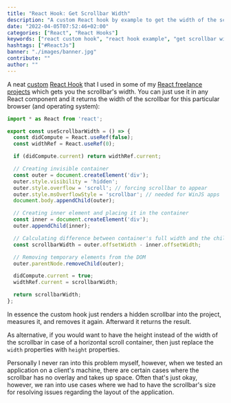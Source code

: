 ```yaml
---
title: "React Hook: Get Scrollbar Width"
description: "A custom React hook by example to get the width of the scrollbar ..."
date: "2022-04-05T07:52:46+02:00"
categories: ["React", "React Hooks"]
keywords: ["react custom hook", "react hook example", "get scrollbar width"]
hashtags: ["#ReactJs"]
banner: "./images/banner.jpg"
contribute: ""
author: ""
---
```


<Sponsorship />

A neat [custom](/react-custom-hook/) [React Hook](/react-hooks) that I used in some of my [React freelance projects](/freelance-react-developer) which gets you the scrollbar's width. You can just use it in any React component and it returns the width of the scrollbar for this particular browser (and operating system):

```javascript
import * as React from 'react';

export const useScrollbarWidth = () => {
  const didCompute = React.useRef(false);
  const widthRef = React.useRef(0);

  if (didCompute.current) return widthRef.current;

  // Creating invisible container
  const outer = document.createElement('div');
  outer.style.visibility = 'hidden';
  outer.style.overflow = 'scroll'; // forcing scrollbar to appear
  outer.style.msOverflowStyle = 'scrollbar'; // needed for WinJS apps
  document.body.appendChild(outer);

  // Creating inner element and placing it in the container
  const inner = document.createElement('div');
  outer.appendChild(inner);

  // Calculating difference between container's full width and the child width
  const scrollbarWidth = outer.offsetWidth - inner.offsetWidth;

  // Removing temporary elements from the DOM
  outer.parentNode.removeChild(outer);

  didCompute.current = true;
  widthRef.current = scrollbarWidth;

  return scrollbarWidth;
};
```

In essence the custom hook just renders a hidden scrollbar into the project, measures it, and removes it again. Afterward it returns the result.

As alternative, if you would want to have the height instead of the width of the scrollbar in case of a horizontal scroll container, then just replace the `width` properties with `height` properties.

Personally I never ran into this problem myself, however, when we tested an application on a client's machine, there are certain cases where the scrollbar has no overlay and takes up space. Often that's just okay, however, we ran into use cases where we had to have the scrollbar's size for resolving issues regarding the layout of the application.